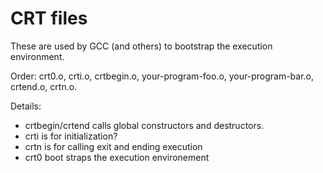 # CRT files

These are used by GCC (and others) to bootstrap the execution environment. 

Order: crt0.o, crti.o, crtbegin.o, your-program-foo.o, your-program-bar.o, crtend.o, crtn.o.

Details:

* crtbegin/crtend calls global constructors and destructors.
* crti is for initialization? 
* crtn is for calling exit and ending execution
* crt0 boot straps the execution environement